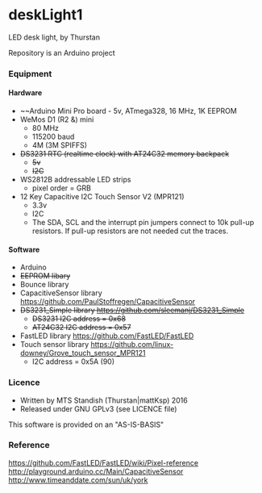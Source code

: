 # deskLight1
LED desk light, by Thurstan

Repository is an Arduino project

### Equipment
#### Hardware
- ~~Arduino Mini Pro board - 5v, ATmega328, 16 MHz, 1K EEPROM
- WeMos D1 (R2 &) mini
  * 80 MHz 
  * 115200 baud 
  * 4M (3M SPIFFS)
- ~~DS3231 RTC (realtime clock) with AT24C32 memory backpack~~
  * ~~5v~~
  * ~~I2C~~
- WS2812B addressable LED strips
  * pixel order = GRB
- 12 Key Capacitive I2C Touch Sensor V2 (MPR121)
  * 3.3v
  * I2C
  * The SDA, SCL and the interrupt pin jumpers connect to 10k pull-up resistors. If pull-up resistors are not needed cut the traces.

#### Software
- Arduino 
- ~~EEPROM libary~~
- Bounce library
- CapacitiveSensor library  https://github.com/PaulStoffregen/CapacitiveSensor
- ~~DS3231_Simple library  https://github.com/sleemanj/DS3231_Simple~~
  * ~~DS3231 I2C address = 0x68~~
  * ~~AT24C32 I2C address = 0x57~~
- FastLED library  https://github.com/FastLED/FastLED
- Touch sensor library  https://github.com/linux-downey/Grove_touch_sensor_MPR121
  * I2C address = 0x5A (90)

### Licence
- Written by MTS Standish (Thurstan|mattKsp) 2016
- Released under GNU GPLv3 (see LICENCE file)

This software is provided on an "AS-IS-BASIS"

### Reference
https://github.com/FastLED/FastLED/wiki/Pixel-reference <br> http://playground.arduino.cc/Main/CapacitiveSensor <br> http://www.timeanddate.com/sun/uk/york <br>  
 
